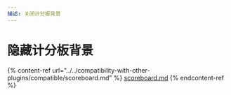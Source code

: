 ```yaml
---
描述: 关闭计分板背景
---
```


# 隐藏计分板背景

{% content-ref url="../../compatibility-with-other-plugins/compatible/scoreboard.md" %}
[scoreboard.md](../../compatibility-with-other-plugins/compatible/scoreboard.md)
{% endcontent-ref %}

